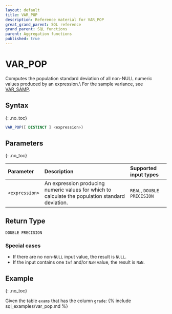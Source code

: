 ```yaml
---
layout: default
title: VAR_POP
description: Reference material for VAR_POP
great_grand_parent: SQL reference
grand_parent: SQL functions
parent: Aggregation functions
published: true
---
```


# VAR\_POP

Computes the population standard deviation of all non-NULL numeric values produced by an expression.\\
For the sample variance, see [VAR_SAMP](variance-samp.md).


## Syntax
{: .no_toc}

```sql
VAR_POP([ DISTINCT ] <expression>)
```
## Parameters 
{: .no_toc}

| Parameter | Description               | Supported input types |
| :--------- | :----------------------------------- | :--------|
| `<expression>`  | An expression producing numeric values for which to calculate the population standard deviation. | `REAL`, `DOUBLE PRECISION` <!-- Any numeric type-->|

## Return Type
`DOUBLE PRECISION` <!--for `REAL` and `DOUBLE PRECISION` input types.-->
<!-- `NUMERIC` for serial and `NUMERIC` input types (not yet supported)-->

### Special cases
- If there are no non-`NULL` input value, the result is `NULL`.
- If the input contains one `Inf` and/or `NaN` value, the result is `NaN`.

## Example
{: .no_toc}

Given the table `exams` that has the column `grade`:
{% include sql_examples/var_pop.md %}

